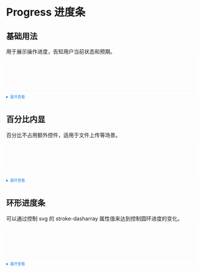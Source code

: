 <style>
  .example{
      border: 1px solid #f5f5f5;
      border-radius: 5px;
      padding:20px;
  }
  .mask {
  position: absolute;
  top: 50%;
  left: 24%;
  transform: translate(-50%, -50%);
}
  details > summary:first-of-type {
      font-size: 10px;
      padding: 8px 0;
      cursor: pointer;
      color: #1989fa;
  }
</style>
# Progress 进度条
## 基础用法
用于展示操作进度，告知用户当前状态和预期。
<div class="example">
  <div style="width: 640px;padding: 20px 0;">
    <tass-progress color="#e6a23c" percent="60" select="on"></tass-progress>
    <tass-progress color="#FFAABB" percent="50" select="on"></tass-progress>
    <tass-progress color="#67c23a" percent="100" select="on"></tass-progress>
    <tass-progress color="#F0E68C" percent="80" status="warning" select="on"></tass-progress>
    <tass-progress  percent="40" status="success" select="on"></tass-progress>
  </div>
</div>

<details>
<summary>展开查看</summary>

```vue
<template>
  <div style="width: 640px;padding: 20px 0;">
    <tass-progress color="#e6a23c" percent="60" select="on"></tass-progress>
    <tass-progress color="#FFAABB" percent="50" select="on"></tass-progress>
    <tass-progress color="#67c23a" percent="100" select="on"></tass-progress>
    <tass-progress color="#F0E68C" percent="80" status="warning" select="on"></tass-progress>
    <tass-progress  percent="40" status="success" select="on"></tass-progress>
  </div>
</template>
```
</details>

## 百分比内显
百分比不占用额外控件，适用于文件上传等场景。
<div class="example">
  <div style="width: 640px;padding: 20px 0;">
    <tass-progress color="#e6a23c" percent="60" select="on" type="in"></tass-progress>
    <tass-progress color="#67c23a" percent="100" select="on" type="in"></tass-progress>
    <tass-progress color="#F0E68C" percent="80" select="on" type="in"></tass-progress>
    <tass-progress color="#FFAABB" percent="40" select="on" type="in"></tass-progress>
  </div>
</div>

<details>
<summary>展开查看</summary>

```vue
<template>
  <div style="width: 640px;padding: 20px 0;">
    <tass-progress color="#e6a23c" percent="60" select="on" type="in"></tass-progress>
    <tass-progress color="#67c23a" percent="100" select="on" type="in"></tass-progress>
    <tass-progress color="#F0E68C" percent="80" select="on" type="in"></tass-progress>
    <tass-progress color="#FFAABB" percent="40" select="on" type="in"></tass-progress>
  </div>
</template>
```
</details>

## 环形进度条
可以通过控制 svg 的 stroke-dasharray 属性值来达到控制圆环进度的变化。
<div class="example">
  <div style="width: 640px;padding: 20px 0;">
    <tass-progress color="#FFAABB" percent="50"></tass-progress>
    <tass-progress color="#F0E68C" percent="90" status="warning"></tass-progress>
    <tass-progress color="#e6a23c" percent="100" status="success"></tass-progress>
  </div>
</div>

<details>
<summary>展开查看</summary>

```vue
<template>
  <div style="width: 640px;padding: 20px 0;">
    <tass-progress color="#FFAABB" percent="50"></tass-progress>
    <tass-progress color="#F0E68C" percent="90" status="warning"></tass-progress>
    <tass-progress color="#e6a23c" percent="100" status="success"></tass-progress>
  </div>
</template>
```
</details>